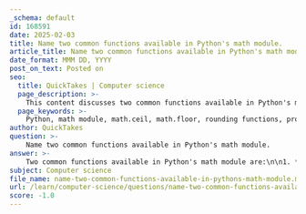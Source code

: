 ```yaml
---
_schema: default
id: 168591
date: 2025-02-03
title: Name two common functions available in Python's math module.
article_title: Name two common functions available in Python's math module.
date_format: MMM DD, YYYY
post_on_text: Posted on
seo:
  title: QuickTakes | Computer science
  page_description: >-
    This content discusses two common functions available in Python's math module: math.ceil and math.floor, explaining their purpose and providing examples.
  page_keywords: >-
    Python, math module, math.ceil, math.floor, rounding functions, programming, mathematical operations
author: QuickTakes
question: >-
    Name two common functions available in Python's math module.
answer: >-
    Two common functions available in Python's math module are:\n\n1. **`math.ceil(x)`**: This function rounds `x` to the smallest integer that is not less than `x`. For example:\n   ```python\n   import math\n   print(math.ceil(9.2))  # Output: 10\n   ```\n\n2. **`math.floor(x)`**: This function rounds `x` to the largest integer that is not greater than `x`. For example:\n   ```python\n   import math\n   print(math.floor(9.8))  # Output: 9\n   ```\n\nThese functions are useful for performing mathematical operations that require rounding numbers in different ways.
subject: Computer science
file_name: name-two-common-functions-available-in-pythons-math-module.md
url: /learn/computer-science/questions/name-two-common-functions-available-in-pythons-math-module
score: -1.0
---
```


&nbsp;